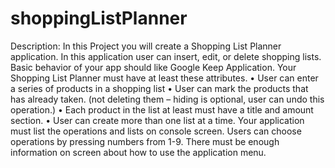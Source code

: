 # shoppingListPlanner
Description: In this Project you will create a Shopping List Planner application. In this application user can insert, edit, or delete shopping lists. Basic behavior of your app should like Google Keep Application. Your Shopping List Planner must have at least these attributes. • User can enter a series of products in a shopping list • User can mark the products that has already taken. (not deleting them – hiding is optional, user can undo this operation.) • Each product in the list at least must have a title and amount section. • User can create more than one list at a time. Your application must list the operations and lists on console screen. Users can choose operations by pressing numbers from 1-9. There must be enough information on screen about how to use the application menu.
